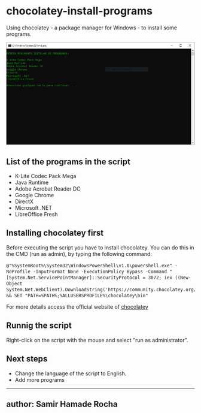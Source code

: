 # chocolatey-install-programs
Using chocolatey - a package manager for Windows - to install some programs.

![Running the script](/script.PNG?raw=true "Screenshot")

## List of the programs in the script
- K-Lite Codec Pack Mega
- Java Runtime
- Adobe Acrobat Reader DC
- Google Chrome
- DirectX
- Microsoft .NET
- LibreOffice Fresh

## Installing chocolatey first
Before executing the script you have to install chocolatey. You can do this in the CMD (run as admin), by typing the following command:
```
@"%SystemRoot%\System32\WindowsPowerShell\v1.0\powershell.exe" -NoProfile -InputFormat None -ExecutionPolicy Bypass -Command "[System.Net.ServicePointManager]::SecurityProtocol = 3072; iex ((New-Object System.Net.WebClient).DownloadString('https://community.chocolatey.org/install.ps1'))" && SET "PATH=%PATH%;%ALLUSERSPROFILE%\chocolatey\bin"
```
For more details access the official website of [chocolatey](https://docs.chocolatey.org/en-us/choco/setup)
## Runnig the script
Right-click on the script with the mouse and select "run as administrator".
## Next steps
- Change the language of the script to English.
- Add more programs

---
author: Samir Hamade Rocha
---
